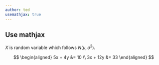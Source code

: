 ```yaml
---
author: ted
usemathjax: true
---
```


## Use mathjax  

$X$ is random variable which follows $N(\mu,\sigma^2)$.  

$$
    \begin{aligned}
        5x + 4y &= 10 \\
        3x + 12y &= 33
    \end{aligned}
$$